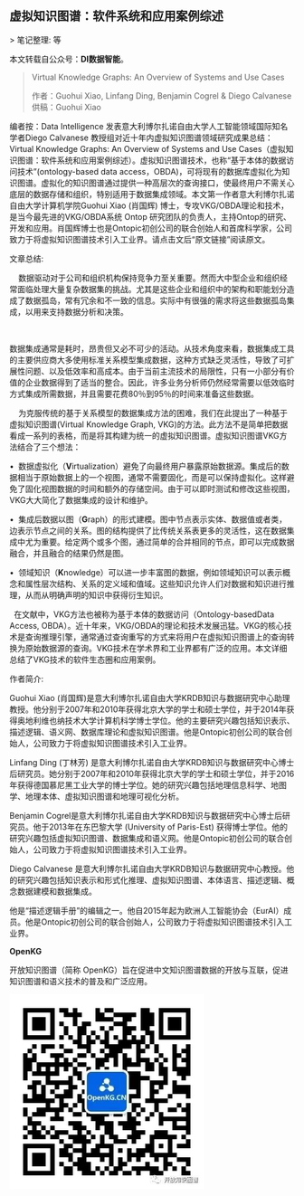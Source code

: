 
## 虚拟知识图谱：软件系统和应用案例综述

&gt; 笔记整理: 等

本文转载自公众号：**DI数据智能**。

> Virtual Knowledge Graphs: An Overview of Systems and Use Cases<section data-style="color:inherit;font-size:14px;" style="color:inherit;font-size:14px;">作者：Guohui Xiao, Linfang Ding, Benjamin Cogrel &amp; Diego Calvanese供稿：Guohui Xiao</section>

编者按：Data
 Intelligence 发表意大利博尔扎诺自由大学人工智能领域国际知名学者Diego Calvanese 
教授组对近十年内虚拟知识图谱领域研究成果总结：Virtual Knowledge Graphs: An Overview of Systems 
and Use 
Cases（虚拟知识图谱：软件系统和应用案例综述）。虚拟知识图谱技术，也称“基于本体的数据访问技术”(ontology-based data 
access，OBDA)，可将现有的数据库虚拟化为知识图谱。虚拟化的知识图谱通过提供一种高层次的查询接口，使最终用户不需关心底层的数据存储和组织，特别适用于数据集成领域。本文第一作者意大利博尔扎诺自由大学计算机学院Guohui
 Xiao (肖国辉) 博士，专攻VKG/OBDA理论和技术，是当今最先进的VKG/OBDA系统 Ontop 
研究团队的负责人，主持Ontop的研究、开发和应用。肖国辉博士也是Ontopic初创公司的联合创始人和首席科学家，公司致力于将虚拟知识图谱技术引入工业界。请点击文后“原文链接”阅读原文。



文章总结:



    数据驱动对于公司和组织机构保持竞争力至关重要。然而大中型企业和组织经常面临处理大量复杂数据集的挑战。尤其是这些企业和组织中的架构和职能划分造成了数据孤岛，常有冗余和不一致的信息。实际中有很强的需求将这些数据孤岛集成，以用来支持数据分析和决策。

  
 
数据集成通常是耗时，昂贵但又必不可少的活动。从技术角度来看，数据集成工具的主要供应商大多使用标准关系模型集成数据，这种方式缺乏灵活性，导致了可扩展性问题、以及低效率和高成本。由于当前主流技术的局限性，只有一小部分有价值的企业数据得到了适当的整合。因此，许多业务分析师仍然经常需要以低效临时方式集成所需数据，并且需要花费80％到95％的时间来准备这些数据。

   
 为克服传统的基于关系模型的数据集成方法的困难，我们在此提出了一种基于虚拟知识图谱(Virtual Knowledge Graph, 
VKG)的方法。此方法不是简单把数据看成一系列的表格，而是将其构建为统一的虚拟知识图谱。虚拟知识图谱VKG方法结合了三个想法：

•  数据虚拟化（**V**irtualization）避免了向最终用户暴露原始数据源。集成后的数据相当于原始数据上的一个视图，通常不需要固化，而是可以保持虚拟化。这样避免了固化视图数据的时间和额外的存储空间。由于可以即时测试和修改这些视图，VKG大大简化了数据集成的设计和维护。

•  集成后数据以图（**G**raph）的形式建模。图中节点表示实体、数据值或者类，边表示节点之间的关系。图的结构提供了比传统关系表更多的灵活性，这在数据集成中尤为重要。给定两个或多个图，通过简单的合并相同的节点，即可以完成数据融合，并且融合的结果仍然是图。

•  领域知识（**K**nowledge）可以进一步丰富图的数据，例如领域知识可以表示概念和属性层次结构、关系的定义域和值域。这些知识允许人们对数据和知识进行推理，从而从明确声明的知识中获得衍生知识。

 
 在文献中，VKG方法也被称为基于本体的数据访问（Ontology-basedData Access, 
OBDA）。近十年来，VKG/OBDA的理论和技术发展迅猛。VKG的核心技术是查询推理引擎，通常通过查询重写的方式来将用户在虚拟知识图谱上的查询转换为原始数据源的查询。VKG技术在学术界和工业界都有广泛的应用。本文详细总结了VKG技术的软件生态圈和应用案例。



作者简介:



Guohui
 Xiao 
(肖国辉)是意大利博尔扎诺自由大学KRDB知识与数据研究中心助理教授。他分别于2007年和2010年获得北京大学的学士和硕士学位，并于2014年获得奥地利维也纳技术大学计算机科学博士学位。他的主要研究兴趣包括知识表示、描述逻辑、语义网、数据库理论和虚拟知识图谱。他是Ontopic初创公司的联合创始人，公司致力于将虚拟知识图谱技术引入工业界。

Linfang
 Ding (丁林芳) 
是意大利博尔扎诺自由大学KRDB知识与数据研究中心博士后研究员。她分别于2007年和2010年获得北京大学的学士和硕士学位，并于2016年获得德国慕尼黑工业大学的博士学位。她的研究兴趣包括地理信息科学、地图学、地理本体、虚拟知识图谱和地理可视化分析。

Benjamin
 Cogrel是意大利博尔扎诺自由大学KRDB知识与数据研究中心博士后研究员。他于2013年在东巴黎大学 (University of 
Paris-Est) 
获得博士学位。他的研究兴趣包括虚拟知识图谱、数据集成和语义网。他是Ontopic初创公司的联合创始人，公司致力于将虚拟知识图谱技术引入工业界。

Diego
 Calvanese 
是意大利博尔扎诺自由大学KRDB知识与数据研究中心教授。他的研究兴趣包括知识表示和形式化推理、虚拟知识图谱、本体语言、描述逻辑、概念数据建模和数据集成。
 
他是“描述逻辑手册”的编辑之一。他自2015年起为欧洲人工智能协会（EurAI）成员。他是Ontopic初创公司的联合创始人，公司致力于将虚拟知识图谱技术引入工业界。



**OpenKG**



开放知识图谱（简称 OpenKG）旨在促进中文知识图谱数据的开放与互联，促进知识图谱和语义技术的普及和广泛应用。

![](img/虚拟知识图谱：软件系统和应用案例综述.md_5.jpeg)
